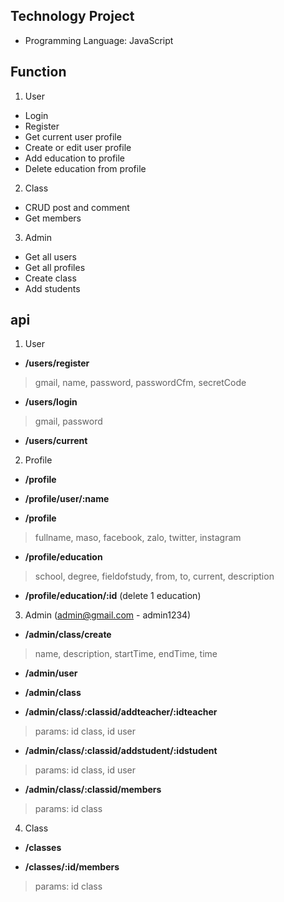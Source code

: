 ## Technology Project
- Programming Language: JavaScript
## Function
1. User
- Login
- Register
- Get current user profile
- Create or edit user profile
- Add education to profile
- Delete education from profile
2. Class
- CRUD post and comment
- Get members
3. Admin
- Get all users
- Get all profiles
- Create class
- Add students

## api
1. User
- **/users/register**
>gmail, name, password, passwordCfm, secretCode

- **/users/login**
>gmail, password

- **/users/current**

2. Profile
- **/profile**

- **/profile/user/:name**

- **/profile**
>fullname, maso, facebook, zalo, twitter, instagram

- **/profile/education**
>school, degree, fieldofstudy, from, to, current, description

- **/profile/education/:id** (delete 1 education)

3. Admin (admin@gmail.com - admin1234)
- **/admin/class/create**
>name, description, startTime, endTime, time

- **/admin/user**

- **/admin/class**

- **/admin/class/:classid/addteacher/:idteacher**
>params: id class, id user

- **/admin/class/:classid/addstudent/:idstudent**
>params: id class, id user

- **/admin/class/:classid/members**
>params: id class

4. Class
- **/classes**

- **/classes/:id/members**
>params: id class